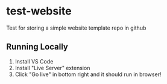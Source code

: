 # test-website

Test for storing a simple website template repo in github

## Running Locally

1. Install VS Code
2. Install "Live Server" extension
3. Click "Go live" in bottom right and it should run in browser!
